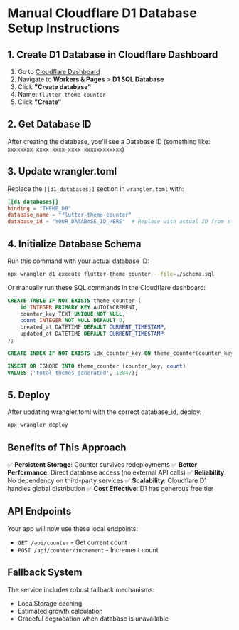 # Manual Cloudflare D1 Database Setup Instructions

## 1. Create D1 Database in Cloudflare Dashboard

1. Go to [Cloudflare Dashboard](https://dash.cloudflare.com/)
2. Navigate to **Workers & Pages** > **D1 SQL Database**
3. Click **"Create database"**
4. Name: `flutter-theme-counter`
5. Click **"Create"**

## 2. Get Database ID

After creating the database, you'll see a Database ID (something like: `xxxxxxxx-xxxx-xxxx-xxxx-xxxxxxxxxxxx`)

## 3. Update wrangler.toml

Replace the `[[d1_databases]]` section in `wrangler.toml` with:

```toml
[[d1_databases]]
binding = "THEME_DB"
database_name = "flutter-theme-counter"
database_id = "YOUR_DATABASE_ID_HERE"  # Replace with actual ID from step 2
```

## 4. Initialize Database Schema

Run this command with your actual database ID:

```bash
npx wrangler d1 execute flutter-theme-counter --file=./schema.sql
```

Or manually run these SQL commands in the Cloudflare dashboard:

```sql
CREATE TABLE IF NOT EXISTS theme_counter (
    id INTEGER PRIMARY KEY AUTOINCREMENT,
    counter_key TEXT UNIQUE NOT NULL,
    count INTEGER NOT NULL DEFAULT 0,
    created_at DATETIME DEFAULT CURRENT_TIMESTAMP,
    updated_at DATETIME DEFAULT CURRENT_TIMESTAMP
);

CREATE INDEX IF NOT EXISTS idx_counter_key ON theme_counter(counter_key);

INSERT OR IGNORE INTO theme_counter (counter_key, count) 
VALUES ('total_themes_generated', 12847);
```

## 5. Deploy

After updating wrangler.toml with the correct database_id, deploy:

```bash
npx wrangler deploy
```

## Benefits of This Approach

✅ **Persistent Storage**: Counter survives redeployments
✅ **Better Performance**: Direct database access (no external API calls)
✅ **Reliability**: No dependency on third-party services
✅ **Scalability**: Cloudflare D1 handles global distribution
✅ **Cost Effective**: D1 has generous free tier

## API Endpoints

Your app will now use these local endpoints:
- `GET /api/counter` - Get current count
- `POST /api/counter/increment` - Increment count

## Fallback System

The service includes robust fallback mechanisms:
- LocalStorage caching
- Estimated growth calculation
- Graceful degradation when database is unavailable
